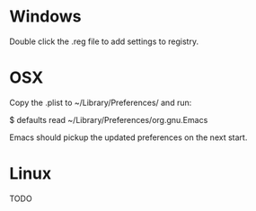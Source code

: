 # Windows

Double click the .reg file to add settings to registry.

# OSX

Copy the .plist to ~/Library/Preferences/ and run:

  $ defaults read ~/Library/Preferences/org.gnu.Emacs

Emacs should pickup the updated preferences on the next start.

# Linux

TODO
